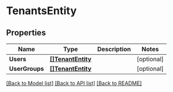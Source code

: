 # TenantsEntity

## Properties

Name | Type | Description | Notes
------------ | ------------- | ------------- | -------------
**Users** | [**[]TenantEntity**](TenantEntity.md) |  | [optional] 
**UserGroups** | [**[]TenantEntity**](TenantEntity.md) |  | [optional] 

[[Back to Model list]](../README.md#documentation-for-models) [[Back to API list]](../README.md#documentation-for-api-endpoints) [[Back to README]](../README.md)


